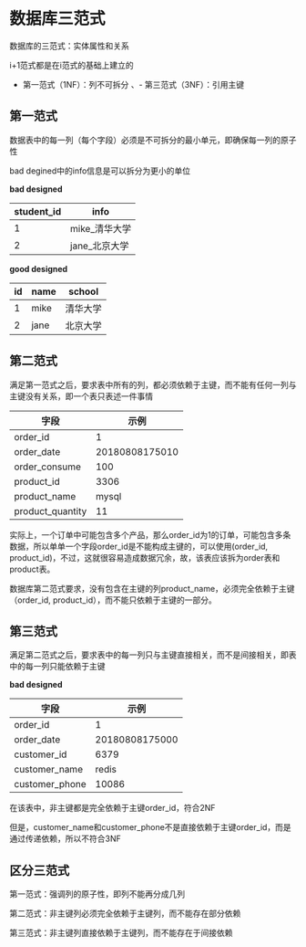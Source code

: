 # 数据库三范式

数据库的三范式：实体属性和关系

i+1范式都是在i范式的基础上建立的


- 第一范式（1NF）：列不可拆分
、- 第三范式（3NF）：引用主键


## 第一范式

数据表中的每一列（每个字段）必须是不可拆分的最小单元，即确保每一列的原子性

bad degined中的info信息是可以拆分为更小的单位

**bad designed**

student_id | info
--- | ---
 1  | mike_清华大学
 2  | jane_北京大学
 
 
**good designed**

id | name | school
--- | ---- | ---
1   |  mike | 清华大学
2   |  jane | 北京大学


## 第二范式

满足第一范式之后，要求表中所有的列，都必须依赖于主键，而不能有任何一列与主键没有关系，即一个表只表述一件事情


字段 | 示例
 --- | ---
 order_id | 1
 order_date | 20180808175010
 order_consume | 100
 product_id | 3306
 product_name | mysql
 product_quantity | 11
 
实际上，一个订单中可能包含多个产品，那么order\_id为1的订单，可能包含多条数据，所以单单一个字段order\_id是不能构成主键的，可以使用(order\_id, product\_id)，不过，这就很容易造成数据冗余，故，该表应该拆为order表和product表。

数据库第二范式要求，没有包含在主键的列product\_name，必须完全依赖于主键（order\_id, product\_id），而不能只依赖于主键的一部分。

## 第三范式

满足第二范式之后，要求表中的每一列只与主键直接相关，而不是间接相关，即表中的每一列只能依赖于主键

**bad designed**

字段 | 示例
--- | ---
order_id | 1
order_date | 20180808175000
customer_id | 6379
customer_name | redis
customer_phone | 10086 

在该表中，非主键都是完全依赖于主键order\_id，符合2NF

但是，customer\_name和customer\_phone不是直接依赖于主键order\_id，而是通过传递依赖，所以不符合3NF

## 区分三范式

第一范式：强调列的原子性，即列不能再分成几列

第二范式：非主键列必须完全依赖于主键列，而不能存在部分依赖

第三范式：非主键列直接依赖于主键列，而不能存在于间接依赖

